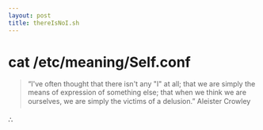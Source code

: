 ```yaml
---
layout: post
title: thereIsNoI.sh
---
```


# cat /etc/meaning/Self.conf

>“I've often thought that there isn't any "I" at all;
>that we are simply the means of expression of something else; 
>that when we think we are ourselves, 
>we are simply the victims of a delusion.”
>&#151;Aleister Crowley

&there4;
